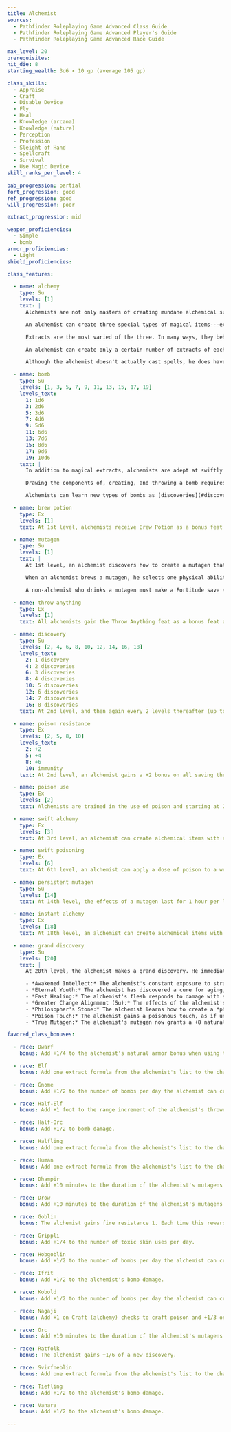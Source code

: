 ```yaml
---
title: Alchemist
sources:
  - Pathfinder Roleplaying Game Advanced Class Guide
  - Pathfinder Roleplaying Game Advanced Player's Guide
  - Pathfinder Roleplaying Game Advanced Race Guide

max_level: 20
prerequisites:
hit_die: 8
starting_wealth: 3d6 × 10 gp (average 105 gp)

class_skills:
  - Appraise
  - Craft
  - Disable Device
  - Fly
  - Heal
  - Knowledge (arcana)
  - Knowledge (nature)
  - Perception
  - Profession
  - Sleight of Hand
  - Spellcraft
  - Survival
  - Use Magic Device
skill_ranks_per_level: 4

bab_progression: partial
fort_progression: good
ref_progression: good
will_progression: poor

extract_progression: mid

weapon_proficiencies:
  - Simple
  - bomb
armor_proficiencies:
  - Light
shield_proficiencies:

class_features:

  - name: alchemy
    type: Su
    levels: [1]
    text: |
      Alchemists are not only masters of creating mundane alchemical substances such as alchemist's fire and smokesticks, but also of fashioning magical potion-like extracts in which they can store spell effects. In effect, an alchemist prepares his spells by mixing ingredients into a number of extracts, and then "casts" his spells by drinking the extract. When an alchemist creates an extract or bomb, he infuses the concoction with a tiny fraction of his own magical power---this enables the creation of powerful effects, but also binds the effects to the creator. When using Craft (alchemy) to create an alchemical item, an alchemist gains a competence bonus equal to his class level on the Craft (alchemy) check. In addition, an alchemist can use Craft (alchemy) to identify potions as if using detect magic. He must hold the potion for 1 round to make such a check.

      An alchemist can create three special types of magical items---extracts, bombs, and mutagens are transformative elixirs that the alchemist drinks to enhance his physical abilities---both of these are detailed in their own sections below.

      Extracts are the most varied of the three. In many ways, they behave like spells in potion form, and as such their effects can be dispelled by effects like dispel magic using the alchemist's level as the caster level. Unlike potions, though, extracts can have powerful effects and duplicate spells that a potion normally could not.

      An alchemist can create only a certain number of extracts of each level per day. His base daily allotment of extracts is given on Table: Alchemist. In addition, he receives bonus extracts per day if he has a high Intelligence score, in the same way a wizard receives bonus spells per day. When an alchemist mixes an extract, he infuses the chemicals and reagents in the extract with magic siphoned from his own magical aura. An extract immediately becomes inert if it leaves the alchemist's possession, reactivating as soon as it returns to his keeping---an alchemist cannot normally pass out his extracts for allies to use (but see the “infusion” discovery below). An extract, once created, remains potent for 1 day before becoming inert, so an alchemist must re-prepare his extracts every day. Mixing an extract takes 1 minute of work---most alchemists prepare many extracts at the start of the day or just before going on an adventure, but it's not uncommon for an alchemist to keep some (or even all) of his daily extract slots open so that he can prepare extracts in the field as needed.

      Although the alchemist doesn't actually cast spells, he does have a formulae list that determines what extracts he can create. An alchemist can utilize spell-trigger items if the spell appears on his formulae list, but not spell-completion items (unless he uses Use Magic Device to do so). An extract is “cast” by drinking it, as if imbibing a potion---the effects of an extract exactly duplicate the spell upon which its formula is based, save that the spell always affects only the drinking alchemist. The alchemist uses his level as the caster level to determine any effect based on caster level. Creating extracts consumes raw materials, but the cost of these materials is insignificant---comparable to the valueless material components of most spells. If a spell normally has a costly material component, that component is expended during the consumption of that particular extract. Extracts cannot be made from spells that have focus requirements (alchemist extracts that duplicate divine spells never have a divine focus requirement). An alchemist can prepare an extract of any formula he knows. To learn or use an extract, an alchemist must have an Intelligence score equal to at least 10 + the extract's level. The Difficulty Class for a saving throw against an alchemist's extract is 10 + the extract level + the alchemist's Intelligence modifier. An alchemist may know any number of formulae. He stores his formulae in a special tome called a formula book. He must refer to this book whenever he prepares an extract but not when he consumes it. An alchemist begins play with two 1st level formulae of his choice, plus a number of additional forumlae equal to his Intelligence modifier. At each new alchemist level, he gains one new formula of any level that he can create. An alchemist can also add formulae to his book just like a wizard adds spells to his spellbook, using the same costs and time requirements. An alchemist can study a wizard's spellbook to learn any formula that is equivalent to a spell the spellbook contains. A wizard, however, cannot learn spells from a formula book. An alchemist does not need to decipher arcane writings before copying them.

  - name: bomb
    type: Su
    levels: [1, 3, 5, 7, 9, 11, 13, 15, 17, 19]
    levels_text:
      1: 1d6
      3: 2d6
      5: 3d6
      7: 4d6
      9: 5d6
      11: 6d6
      13: 7d6
      15: 8d6
      17: 9d6
      19: 10d6
    text: |
      In addition to magical extracts, alchemists are adept at swiftly mixing various volatile chemicals and infusing them with their magical reserves to create powerful bombs that they can hurl at their enemies. An alchemist can use a number of bombs each day equal to his class level + his Intelligence modifier. Bombs are unstable, and if not used in the round they are created, they degrade and become inert---their method of creation prevents large volumes of explosive material from being created and stored. In order to create a bomb, the alchemist must use a small vial containing an ounce of liquid catalyst---the alchemist can create this liquid catalyst from small amounts of chemicals from an alchemy lab, and these supplies can be readily refilled in the same manner as a spellcaster's component pouch. Most alchemists create a number of catalyst vials at the start of the day equal to the total number of bombs they can create in that day---once created, a catalyst vial remains usable by the alchemist for years.

      Drawing the components of, creating, and throwing a bomb requires a standard action that provokes an attack of opportunity. Thrown bombs have a range of 20 feet and use the Throw Splash Weapon special attack. Bombs are considered weapons and can be selected using feats such as Point-Blank Shot and Weapon Focus. On a direct hit, an alchemist's bomb inflicts 1d6 points of fire damage + additional damage equal to the alchemist's Intelligence modifier. The damage of an alchemist's bomb increases by 1d6 points at every odd-numbered alchemist level (this bonus damage is not multiplied on a critical hit or by using feats such as Vital Strike). Splash damage from an alchemist bomb is always equal to the bomb's minimum damage (so if the bomb would deal 2d6+4 points of fire damage on a direct hit, its splash damage would be 6 points of fire damage). Those caught in the splash damage can attempt a Reflex save for half damage. The DC of this save is equal to 10 + 1/2 the alchemist's level + the alchemist's Intelligence modifier.

      Alchemists can learn new types of bombs as [discoveries](#discovery) as they level up. An alchemist's bomb, like an extract, becomes inert if used or carried by anyone else.

  - name: brew potion
    type: Ex
    levels: [1]
    text: At 1st level, alchemists receive Brew Potion as a bonus feat. An alchemist can brew potions of any formulae he knows (up to 3rd level), using his alchemist level as his caster level. The spell must be one that can be made into a potion. The alchemist does not need to meet the prerequisites for this feat.

  - name: mutagen
    type: Su
    levels: [1]
    text: |
      At 1st level, an alchemist discovers how to create a mutagen that he can imbibe in order to heighten his physical prowess at the cost of his personality. It takes 1 hour to brew a dose of mutagen, and once brewed, it remains potent until used. An alchemist can only maintain one dose of mutagen at a time---if he brews a second dose, any existing mutagen becomes inert. As with an extract or bomb, a mutagen that is not in an alchemist's possession becomes inert until an alchemist picks it up again.

      When an alchemist brews a mutagen, he selects one physical ability score---either Strength, Dexterity, or Constitution. It's a standard action to drink a mutagen. Upon being imbibed, the mutagen causes the alchemist to grow bulkier and more bestial, granting him a +2 natural armor bonus and a +4 alchemical bonus to the selected ability score for 10 minutes per alchemist level. In addition, while the mutagen is in effect, the alchemist takes a --2 penalty to one of his mental ability scores. If the mutagen enhances his Strength, it applies a penalty to his Intelligence. If it enhances his Dexterity, it applies a penalty to his Wisdom. If it enhances his Constitution, it applies a penalty to his Charisma.

      A non-alchemist who drinks a mutagen must make a Fortitude save (DC 10 + 1/2 the alchemist's level + the alchemist's Intelligence modifier) or become nauseated for 1 hour---a non-alchemist can never gain the benefit of a mutagen, but an alchemist can gain the effects of another alchemist's mutagen if he drinks it. (Although if the other alchemist creates a different mutagen, the effects of the “stolen” mutagen immediately cease.) The effects of a mutagen do not stack. Whenever an alchemist drinks a mutagen, the effects of any previous mutagen immediately end.

  - name: throw anything
    type: Ex
    levels: [1]
    text: All alchemists gain the Throw Anything feat as a bonus feat at 1st level. An alchemist adds his Intelligence modifier to damage done with splash weapons, including the splash damage if any. This bonus damage is already included in the bomb class feature.

  - name: discovery
    type: Su
    levels: [2, 4, 6, 8, 10, 12, 14, 16, 18]
    levels_text:
      2: 1 discovery
      4: 2 discoveries
      6: 3 discoveries
      8: 4 discoveries
      10: 5 discoveries
      12: 6 discoveries
      14: 7 discoveries
      16: 8 discoveries
    text: At 2nd level, and then again every 2 levels thereafter (up to 18th level), an alchemist makes an incredible alchemical discovery. Unless otherwise noted, an alchemist cannot select an individual discovery more than once. Some discoveries can only be made if the alchemist has met certain prerequisites first, such as uncovering other discoveries. Discoveries that modify bombs that are marked with an asterisk (*) do not stack. Only one such discovery can be applied to an individual bomb. The DC of any saving throw called for by a discovery is equal to 10 + 1/2 the alchemist's level + the alchemist's Intelligence modifier.

  - name: poison resistance
    type: Ex
    levels: [2, 5, 8, 10]
    levels_text:
      2: +2
      5: +4
      8: +6
      10: immunity
    text: At 2nd level, an alchemist gains a +2 bonus on all saving throws against poison. This bonus increases to +4 at 5th level, and then again to +6 at 8th level. At 10th level, an alchemist becomes completely immune to poison.

  - name: poison use
    type: Ex
    levels: [2]
    text: Alchemists are trained in the use of poison and starting at 2nd level, cannot accidentally poison themselves when applying poison to a weapon.

  - name: swift alchemy
    type: Ex
    levels: [3]
    text: At 3rd level, an alchemist can create alchemical items with astounding speed. It takes an alchemist half the normal amount of time to create alchemical items, and he can apply poison to a weapon as a move action.

  - name: swift poisoning
    type: Ex
    levels: [6]
    text: At 6th level, an alchemist can apply a dose of poison to a weapon as a swift action.

  - name: persistent mutagen
    type: Su
    levels: [14]
    text: At 14th level, the effects of a mutagen last for 1 hour per level.

  - name: instant alchemy
    type: Ex
    levels: [18]
    text: At 18th level, an alchemist can create alchemical items with almost supernatural speed. He can create any alchemical item as a full-round action if he succeeds at the Craft (alchemy) check and has the appropriate resources at hand to fund the creation. He can apply poison to a weapon as an immediate action.

  - name: grand discovery
    type: Su
    levels: [20]
    text: |
      At 20th level, the alchemist makes a grand discovery. He immediately learns two normal discoveries, but also learns a third discovery chosen from the  list below, representing a truly astounding alchemical breakthrough of significant import. For many alchemists, the promise of one of these grand discoveries is the primary goal of their experiments and hard work.

      - *Awakened Intellect:* The alchemist's constant exposure to strange chemicals has expanded his mind. His Intelligence score permanently increases by 2 points.
      - *Eternal Youth:* The alchemist has discovered a cure for aging, and from this point forward he takes no penalty to his physical ability scores from advanced age. If the alchemist is already taking such penalties, they are removed at this time.
      - *Fast Healing:* The alchemist's flesh responds to damage with shocking speed---he gains fast healing 5.
      - *Greater Change Alignment (Su):* The effects of the alchemist's change alignment infusion become permanent and can only be reversed by a *wish* or *miracle*. A permanent, forced change of alignment may be devastating, and some believe it is little better than zealous slavery or mind control. Others consider a good alignment brought about by any means but purity of heart an affront to freedom. This discovery remains controversial at best. *Prerequisites:* change alignment discovery, infusion discovery.
      - *Philosopher's Stone:* The alchemist learns how to create a *philosopher's stone*, and can do so once per month at no cost. Creating a *philosopher's stone* takes 1 day of work.
      - *Poison Touch:* The alchemist gains a poisonous touch, as if under the effects of a *poison* spell. He can suppress or activate this ability as a free action. The physical appearance of how the alchemist generates and delivers his poisonous touch varies from alchemist to alchemist.
      - *True Mutagen:* The alchemist's mutagen now grants a +8 natural armor bonus and a +8 alchemical bonus to Strength, Dexterity, and Constitution. The alchemist takes a --2 penalty to his Intelligence, Wisdom, and Charisma as long as the mutagen persists.

favored_class_bonuses:

  - race: Dwarf
    bonus: Add +1/4 to the alchemist's natural armor bonus when using the character's mutagen.

  - race: Elf
    bonus: Add one extract formula from the alchemist's list to the character's formulae book. This formula must be at least one level lower than the highest-level formula the alchemist can create.

  - race: Gnome
    bonus: Add +1/2 to the number of bombs per day the alchemist can create.

  - race: Half-Elf
    bonus: Add +1 foot to the range increment of the alchemist's thrown splash weapons (including the alchemist's bombs). This option has no effect unless the alchemist has selected it 5 times (or another increment of 5).

  - race: Half-Orc
    bonus: Add +1/2 to bomb damage.

  - race: Halfling
    bonus: Add one extract formula from the alchemist's list to the character's formulae book. This formula must be at least one level lower than the highest-level formula the alchemist can create.

  - race: Human
    bonus: Add one extract formula from the alchemist's list to the character's formulae book. This formula must be at least one level below the highest formulae level the alchemist can create.

  - race: Dhampir
    bonus: Add +10 minutes to the duration of the alchemist's mutagens.

  - race: Drow
    bonus: Add +10 minutes to the duration of the alchemist's mutagens.

  - race: Goblin
    bonus: The alchemist gains fire resistance 1. Each time this reward is selected, increase fire resistance by +1. This fire resistance does not stack with fire resistance gained from other sources.

  - race: Grippli
    bonus: Add +1/4 to the number of toxic skin uses per day.

  - race: Hobgoblin
    bonus: Add +1/2 to the number of bombs per day the alchemist can create.

  - race: Ifrit
    bonus: Add +1/2 to the alchemist's bomb damage.

  - race: Kobold
    bonus: Add +1/2 to the number of bombs per day the alchemist can create.

  - race: Nagaji
    bonus: Add +1 on Craft (alchemy) checks to craft poison and +1/3 on the DCs of poisons the alchemist creates.

  - race: Orc
    bonus: Add +10 minutes to the duration of the alchemist's mutagens.

  - race: Ratfolk
    bonus: The alchemist gains +1/6 of a new discovery.

  - race: Svirfneblin
    bonus: Add one extract formula from the alchemist's list to the character's formulae book. This formula must be at least one level below the highest formulae level the alchemist can create.

  - race: Tiefling
    bonus: Add +1/2 to the alchemist's bomb damage.

  - race: Vanara
    bonus: Add +1/2 to the alchemist's bomb damage.

---
```

